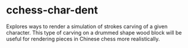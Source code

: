 # cchess-char-dent
Explores ways to render a simulation of strokes carving of a given character. This type of carving on a drummed shape wood block will be useful for rendering pieces in Chinese chess more realistically. 
